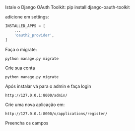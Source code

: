 Istale o Django OAuth Toolkit:
pip install django-oauth-toolkit

adicione em settings:
```py
INSTALLED_APPS = [
    ...
    'oauth2_provider',
]
```

Faça o migrate:
```sh
python manage.py migrate 
```

Crie sua conta 
```
python manage.py migrate
```

Após instalar vá para o admin e faça login 
``` 
http://127.0.0.1:8000/admin/ 
```
Crie uma nova aplicação em:
``` 
http://127.0.0.1:8000/o/applications/register/ 
``` 
Preencha os campos 
